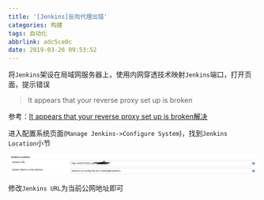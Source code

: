 ```yaml
---
title: '[Jenkins]反向代理出错'
categories: 构建
tags: 自动化
abbrlink: adc5ce0c
date: 2019-03-26 09:53:52
---
```


将`Jenkins`架设在局域网服务器上，使用内网穿透技术映射`Jenkins`端口，打开页面，提示错误

>It appears that your reverse proxy set up is broken

参考：[It appears that your reverse proxy set up is broken解决](https://blog.csdn.net/fxy0325/article/details/88131947)

进入配置系统页面(`Manage Jenkins->Configure System`)，找到`Jenkins Location`小节

![](/imgs/Jenkins-反向代理出错/jenkins-location.png)

修改`Jenkins URL`为当前公网地址即可

